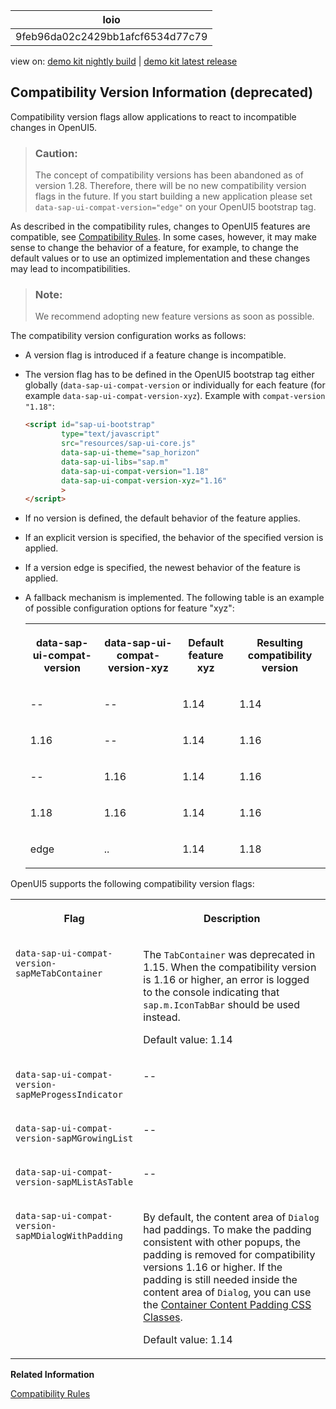 <!-- loio9feb96da02c2429bb1afcf6534d77c79 -->

| loio |
| -----|
| 9feb96da02c2429bb1afcf6534d77c79 |

<div id="loio">

view on: [demo kit nightly build](https://sdk.openui5.org/nightly/#/topic/9feb96da02c2429bb1afcf6534d77c79) | [demo kit latest release](https://sdk.openui5.org/topic/9feb96da02c2429bb1afcf6534d77c79)</div>

## Compatibility Version Information \(deprecated\)

Compatibility version flags allow applications to react to incompatible changes in OpenUI5.

> ### Caution:  
> The concept of compatibility versions has been abandoned as of version 1.28. Therefore, there will be no new compatibility version flags in the future. If you start building a new application please set `data-sap-ui-compat-version="edge"` on your OpenUI5 bootstrap tag.

As described in the compatibility rules, changes to OpenUI5 features are compatible, see [Compatibility Rules](Compatibility_Rules_91f0873.md). In some cases, however, it may make sense to change the behavior of a feature, for example, to change the default values or to use an optimized implementation and these changes may lead to incompatibilities.

> ### Note:  
> We recommend adopting new feature versions as soon as possible.

The compatibility version configuration works as follows:

-   A version flag is introduced if a feature change is incompatible.
-   The version flag has to be defined in the OpenUI5 bootstrap tag either globally \(`data-sap-ui-compat-version` or individually for each feature \(for example `data-sap-ui-compat-version-xyz`\). Example with `compat-version "1.18"`:

    ```html
    <script id="sap-ui-bootstrap" 
            type="text/javascript"
            src="resources/sap-ui-core.js"
            data-sap-ui-theme="sap_horizon"
            data-sap-ui-libs="sap.m"
            data-sap-ui-compat-version="1.18"
            data-sap-ui-compat-version-xyz="1.16"
            >
    </script> 
    ```

-   If no version is defined, the default behavior of the feature applies.
-   If an explicit version is specified, the behavior of the specified version is applied.
-   If a version edge is specified, the newest behavior of the feature is applied.
-   A fallback mechanism is implemented. The following table is an example of possible configuration options for feature "xyz":


    <table>
    <tr>
    <th valign="top">

    data-sap-ui-compat-version
    
    </th>
    <th valign="top">

    data-sap-ui-compat-version-xyz
    
    </th>
    <th valign="top">

    Default feature xyz
    
    </th>
    <th valign="top">

    Resulting compatibility version
    
    </th>
    </tr>
    <tr>
    <td valign="top">
    
    \--
    
    </td>
    <td valign="top">
    
    \--
    
    </td>
    <td valign="top">
    
    1.14
    
    </td>
    <td valign="top">
    
    1.14
    
    </td>
    </tr>
    <tr>
    <td valign="top">
    
    1.16
    
    </td>
    <td valign="top">
    
    \--
    
    </td>
    <td valign="top">
    
    1.14
    
    </td>
    <td valign="top">
    
    1.16
    
    </td>
    </tr>
    <tr>
    <td valign="top">
    
    \--
    
    </td>
    <td valign="top">
    
    1.16
    
    </td>
    <td valign="top">
    
    1.14
    
    </td>
    <td valign="top">
    
    1.16
    
    </td>
    </tr>
    <tr>
    <td valign="top">
    
    1.18
    
    </td>
    <td valign="top">
    
    1.16
    
    </td>
    <td valign="top">
    
    1.14
    
    </td>
    <td valign="top">
    
    1.16
    
    </td>
    </tr>
    <tr>
    <td valign="top">
    
    edge
    
    </td>
    <td valign="top">
    
    ..
    
    </td>
    <td valign="top">
    
    1.14
    
    </td>
    <td valign="top">
    
    1.18
    
    </td>
    </tr>
    </table>
    

OpenUI5 supports the following compatibility version flags:


<table>
<tr>
<th valign="top">

Flag

</th>
<th valign="top">

Description

</th>
</tr>
<tr>
<td valign="top">

`data-sap-ui-compat-version-sapMeTabContainer`

</td>
<td valign="top">

The `TabContainer` was deprecated in 1.15. When the compatibility version is 1.16 or higher, an error is logged to the console indicating that `sap.m.IconTabBar` should be used instead.

Default value: 1.14

</td>
</tr>
<tr>
<td valign="top">

`data-sap-ui-compat-version-sapMeProgessIndicator`

</td>
<td valign="top">

\--

</td>
</tr>
<tr>
<td valign="top">

`data-sap-ui-compat-version-sapMGrowingList`

</td>
<td valign="top">

\--

</td>
</tr>
<tr>
<td valign="top">

`data-sap-ui-compat-version-sapMListAsTable`

</td>
<td valign="top">

\--

</td>
</tr>
<tr>
<td valign="top">

`data-sap-ui-compat-version-sapMDialogWithPadding`

</td>
<td valign="top">

By default, the content area of `Dialog` had paddings. To make the padding consistent with other popups, the padding is removed for compatibility versions 1.16 or higher. If the padding is still needed inside the content area of `Dialog`, you can use the [Container Content Padding CSS Classes](Using_Container_Content_Padding_CSS_Classes_c71f6df.md).

Default value: 1.14

</td>
</tr>
</table>

**Related Information**  


[Compatibility Rules](Compatibility_Rules_91f0873.md "The following sections describe what SAP can change in major, minor, and patch releases. Always consider these rules when developing apps, features, or controls with or for OpenUI5.")

